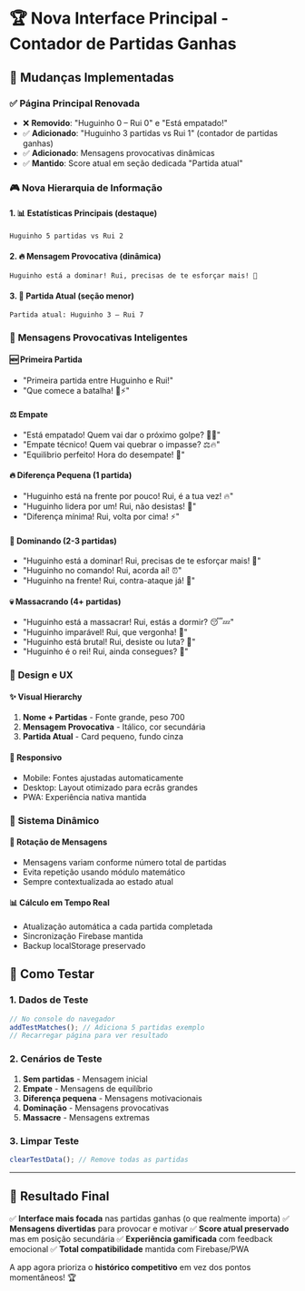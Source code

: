 # 🏆 Nova Interface Principal - Contador de Partidas Ganhas

## 🎯 **Mudanças Implementadas**

### ✅ **Página Principal Renovada**
- ❌ **Removido**: "Huguinho 0 – Rui 0" e "Está empatado!"
- ✅ **Adicionado**: "Huguinho 3 partidas vs Rui 1" (contador de partidas ganhas)
- ✅ **Adicionado**: Mensagens provocativas dinâmicas
- ✅ **Mantido**: Score atual em seção dedicada "Partida atual"

### 🎮 **Nova Hierarquia de Informação**

#### 1. **📊 Estatísticas Principais** (destaque)
```
Huguinho 5 partidas vs Rui 2
```

#### 2. **🔥 Mensagem Provocativa** (dinâmica)
```
Huguinho está a dominar! Rui, precisas de te esforçar mais! 😤
```

#### 3. **📝 Partida Atual** (seção menor)
```
Partida atual: Huguinho 3 – Rui 7
```

### 💬 **Mensagens Provocativas Inteligentes**

#### **🆕 Primeira Partida**
- "Primeira partida entre Huguinho e Rui!"
- "Que comece a batalha! 🏓⚡"

#### **⚖️ Empate**
- "Está empatado! Quem vai dar o próximo golpe? 🤜🤛"
- "Empate técnico! Quem vai quebrar o impasse? ⚖️🔥"
- "Equilibrio perfeito! Hora do desempate! 🎯"

#### **🔥 Diferença Pequena (1 partida)**
- "Huguinho está na frente por pouco! Rui, é a tua vez! 🔥"
- "Huguinho lidera por um! Rui, não desistas! 💪"
- "Diferença mínima! Rui, volta por cima! ⚡"

#### **😤 Dominando (2-3 partidas)**
- "Huguinho está a dominar! Rui, precisas de te esforçar mais! 😤"
- "Huguinho no comando! Rui, acorda aí! ⏰"
- "Huguinho na frente! Rui, contra-ataque já! 🚀"

#### **💀 Massacrando (4+ partidas)**
- "Huguinho está a massacrar! Rui, estás a dormir? 😴💤"
- "Huguinho imparável! Rui, que vergonha! 🙈"
- "Huguinho está brutal! Rui, desiste ou luta? 🥊"
- "Huguinho é o rei! Rui, ainda consegues? 👑"

### 🎨 **Design e UX**

#### **✨ Visual Hierarchy**
1. **Nome + Partidas** - Fonte grande, peso 700
2. **Mensagem Provocativa** - Itálico, cor secundária
3. **Partida Atual** - Card pequeno, fundo cinza

#### **📱 Responsivo**
- Mobile: Fontes ajustadas automaticamente
- Desktop: Layout otimizado para ecrãs grandes
- PWA: Experiência nativa mantida

### 🔄 **Sistema Dinâmico**

#### **🎲 Rotação de Mensagens**
- Mensagens variam conforme número total de partidas
- Evita repetição usando módulo matemático
- Sempre contextualizada ao estado atual

#### **📊 Cálculo em Tempo Real**
- Atualização automática a cada partida completada
- Sincronização Firebase mantida
- Backup localStorage preservado

## 🧪 **Como Testar**

### **1. Dados de Teste**
```javascript
// No console do navegador
addTestMatches(); // Adiciona 5 partidas exemplo
// Recarregar página para ver resultado
```

### **2. Cenários de Teste**
1. **Sem partidas** - Mensagem inicial
2. **Empate** - Mensagens de equilíbrio
3. **Diferença pequena** - Mensagens motivacionais
4. **Dominação** - Mensagens provocativas
5. **Massacre** - Mensagens extremas

### **3. Limpar Teste**
```javascript
clearTestData(); // Remove todas as partidas
```

---

## 🎉 **Resultado Final**

✅ **Interface mais focada** nas partidas ganhas (o que realmente importa)
✅ **Mensagens divertidas** para provocar e motivar
✅ **Score atual preservado** mas em posição secundária
✅ **Experiência gamificada** com feedback emocional
✅ **Total compatibilidade** mantida com Firebase/PWA

A app agora prioriza o **histórico competitivo** em vez dos pontos momentâneos! 🏆
